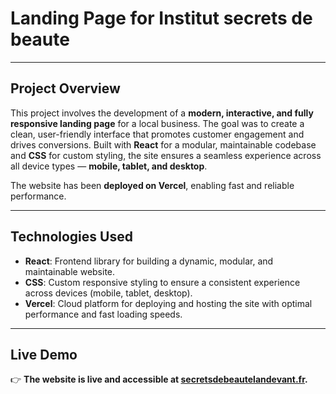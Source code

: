 # **Landing Page for Institut secrets de beaute**

---

## **Project Overview**

This project involves the development of a **modern, interactive, and fully responsive landing page** for a local business. The goal was to create a clean, user-friendly interface that promotes customer engagement and drives conversions. Built with **React** for a modular, maintainable codebase and **CSS** for custom styling, the site ensures a seamless experience across all device types — **mobile, tablet, and desktop**.  

The website has been **deployed on Vercel**, enabling fast and reliable performance.

---

## **Technologies Used**

- **React**: Frontend library for building a dynamic, modular, and maintainable website.  
- **CSS**: Custom responsive styling to ensure a consistent experience across devices (mobile, tablet, desktop).  
- **Vercel**: Cloud platform for deploying and hosting the site with optimal performance and fast loading speeds.  

---

## **Live Demo**

👉 **The website is live and accessible at [secretsdebeautelandevant.fr](https://secretsdebeautelandevant.fr/).**  
